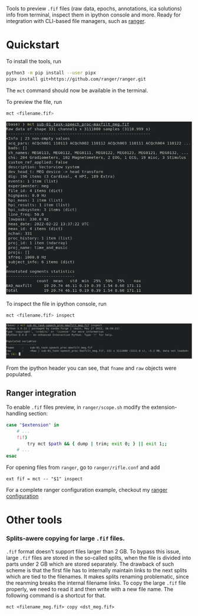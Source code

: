 Tools to preview `.fif` files (raw data, epochs, annotations, ica solutions)
info from terminal, inspect them in ipython console and more.
Ready for integration with CLI-based file managers, such as
[ranger](https://github.com/ranger/ranger).


Quickstart
==========

To install the tools, run

```bash
python3 -m pip install --user pipx
pipx install git+https://github.com/ranger/ranger.git
```

The `mct` command should now be available in the terminal.

To preview the file, run

```bash
mct <filename.fif>
```

![preview example](https://github.com/dmalt/mne-cli-tools/blob/master/docs/preview.png?raw=true)

To inspect the file in ipython console, run

```bash
mct <filename.fif> inspect
```

![inspect example](https://github.com/dmalt/mne-cli-tools/blob/master/docs/inspect.png?raw=true)

From the ipython header you can see, that `fname` and `raw` objects were populated.

Ranger integration
------------------

To enable `.fif` files preview, in `ranger/scope.sh` modify the extension-handling section:
```bash
case "$extension" in
    # ...
    fif)
        try mct $path && { dump | trim; exit 0; } || exit 1;;
    # ...
esac
```

For opening files from `ranger`, go to `ranger/rifle.conf` and add
```
ext fif = mct -- "$1" inspect
```

For a complete ranger configuration example, checkout my [ranger configuration](https://github.com/dmalt/dotfiles/tree/master/ranger)


Other tools
===========

### Splits-awere copying for large `.fif` files.

`.fif` format doesn't support files larger than 2 GB. To bypass this issue,
large `.fif` files are stored in the so-called splits, when the file is divided
into parts under 2 GB which are stored separately. The drawback of such scheme
is that the first file has to internally maintain links to the next splits
which are tied to the filenames. It makes splits renaming problematic, since
the reanming breaks the internal filename links. To copy the large `.fif` file
properly, we need to read it and then write with a new file name. The following
command is a shortcut for that.

```
mct <filename_meg.fif> copy <dst_meg.fif>
```



